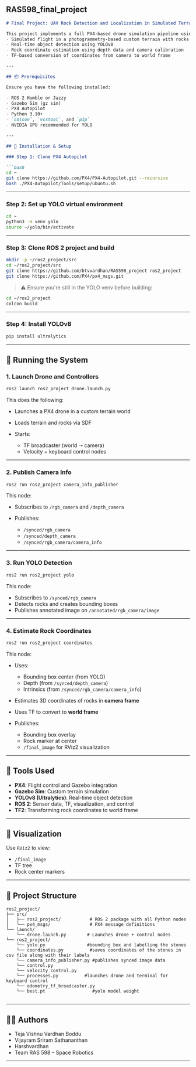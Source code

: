 RAS598_final_project
---

````markdown
# Final Project: UAV Rock Detection and Localization in Simulated Terrain

This project implements a full PX4-based drone simulation pipeline using ROS 2 and Gazebo. The UAV performs:
- Simulated flight in a photogrammetry-based custom terrain with rocks
- Real-time object detection using YOLOv8
- Rock coordinate estimation using depth data and camera calibration
- TF-based conversion of coordinates from camera to world frame

---

## 📦 Prerequisites

Ensure you have the following installed:

- ROS 2 Humble or Jazzy
- Gazebo Sim (gz sim)
- PX4 Autopilot
- Python 3.10+
- `colcon`, `vcstool`, and `pip`
- NVIDIA GPU recommended for YOLO

---

## 🧰 Installation & Setup

### Step 1: Clone PX4 Autopilot

```bash
cd ~
git clone https://github.com/PX4/PX4-Autopilot.git --recursive
bash ./PX4-Autopilot/Tools/setup/ubuntu.sh
````

---

### Step 2: Set up YOLO virtual environment

```bash
cd ~
python3 -m venv yolo
source ~/yolo/bin/activate
```

---

### Step 3: Clone ROS 2 project and build

```bash
mkdir -p ~/ros2_project/src
cd ~/ros2_project/src
git clone https://github.com/btvvardhan/RAS598_project ros2_project
git clone https://github.com/PX4/px4_msgs.git
```

> ⚠️ Ensure you're still in the YOLO venv before building:

```bash
cd ~/ros2_project
colcon build
```

---

### Step 4: Install YOLOv8

```bash
pip install ultralytics
```

---

## 🚀 Running the System

### 1. **Launch Drone and Controllers**

```bash
ros2 launch ros2_project drone.launch.py
```

This does the following:

* Launches a PX4 drone in a custom terrain world
* Loads terrain and rocks via SDF
* Starts:

  * TF broadcaster (world ➝ camera)
  * Velocity + keyboard control nodes

---

### 2. **Publish Camera Info**

```bash
ros2 run ros2_project camera_info_publisher
```

This node:

* Subscribes to `/rgb_camera` and `/depth_camera`
* Publishes:

  * `/synced/rgb_camera`
  * `/synced/depth_camera`
  * `/synced/rgb_camera/camera_info`

---

### 3. **Run YOLO Detection**

```bash
ros2 run ros2_project yolo
```

This node:

* Subscribes to `/synced/rgb_camera`
* Detects rocks and creates bounding boxes
* Publishes annotated image on `/annotated/rgb_camera/image`

---

### 4. **Estimate Rock Coordinates**

```bash
ros2 run ros2_project coordinates
```

This node:

* Uses:

  * Bounding box center (from YOLO)
  * Depth (from `/synced/depth_camera`)
  * Intrinsics (from `/synced/rgb_camera/camera_info`)
* Estimates 3D coordinates of rocks in **camera frame**
* Uses TF to convert to **world frame**
* Publishes:

  * Bounding box overlay
  * Rock marker at center
  * `/final_image` for RViz2 visualization

---

## 🧪 Tools Used

* **PX4**: Flight control and Gazebo integration
* **Gazebo Sim**: Custom terrain simulation
* **YOLOv8 (Ultralytics)**: Real-time object detection
* **ROS 2**: Sensor data, TF, visualization, and control
* **TF2**: Transforming rock coordinates to world frame

---

## 📸 Visualization

Use `RViz2` to view:

* `/final_image`
* TF tree
* Rock center markers

---

## 📁 Project Structure

```
ros2_project/
├── src/
│   ├── ros2_project/           # ROS 2 package with all Python nodes
│   └── px4_msgs/               # PX4 message definitions
└── launch/
    └── drone.launch.py        # Launches drone + control nodes
└── ros2_project/
    └── yolo.py                #bounding box and labelling the stones
    └── coordinates.py          #saves coordinates of the stones in csv file along with their labels
    └── camera_info_publisher.py #publishes synced image data
    └── control.py
    └── velocity_control.py
    └── processes.py          #launches drone and terminal for keyboard control
    └── odometry_tf_broadcaster.py
    └── best.pt                  #yolo model weight


```

---

## 👨‍💻 Authors

* Teja Vishnu Vardhan Boddu
* Vijayram Sriram Sathananthan
* Harshvardhan
* Team RAS 598 – Space Robotics

---

```
